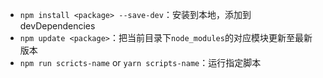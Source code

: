 + `npm install <package> --save-dev`：安装到本地，添加到 devDependencies
+ `npm update <package>`：把当前目录下`node_modules`的对应模块更新至最新版本
+ `npm run scricts-name` or `yarn scripts-name`：运行指定脚本